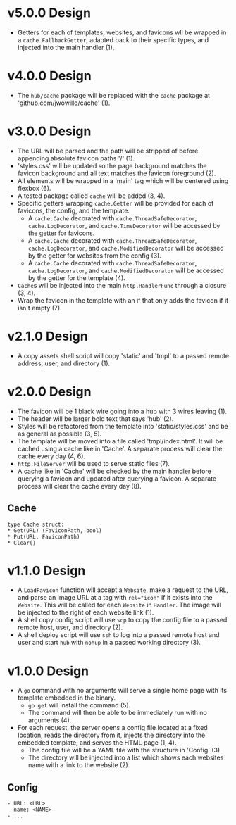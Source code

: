 # v5.0.0 Design

* Getters for each of templates, websites, and favicons wll be wrapped in a
  `cache.FallbackGetter`, adapted back to their specific types, and injected
  into the main handler (1).

# v4.0.0 Design

* The `hub/cache` package will be replaced with the `cache` package at
  'github.com/jwowillo/cache' (1).

# v3.0.0 Design

* The URL will be parsed and the path will be stripped of before appending
  absolute favicon paths '/' (1).
* 'styles.css' will be updated so the page background matches the favicon
  background and all text matches the favicon foreground (2).
* All elements will be wrapped in a 'main' tag which will be centered using
  flexbox (6).
* A tested package called `cache` will be added (3, 4).
* Specific getters wrapping `cache.Getter` will be provided for each of
  favicons, the config, and the template.
    - A `cache.Cache` decorated with `cache.ThreadSafeDecorator`,
      `cache.LogDecorator`, and `cache.TimeDecorator` will be accessed by the
      getter for favicons.
    - A `cache.Cache` decorated with `cache.ThreadSafeDecorator`,
      `cache.LogDecorator`, and `cache.ModifiedDecorator` will be accessed by
      the getter for websites from the config (3).
    - A `cache.Cache` decorated with `cache.ThreadSafeDecorator`,
      `cache.LogDecorator`, and `cache.ModifiedDecorator` will be accessed by
      the getter for the template (4).
* `Cache`s will be injected into the main `http.HandlerFunc` through a
  closure (3, 4).
* Wrap the favicon in the template with an if that only adds the favicon if it
  isn't empty (7).

# v2.1.0 Design

* A copy assets shell script will copy 'static' and 'tmpl' to a passed remote
  address, user, and directory (1).

# v2.0.0 Design

* The favicon will be 1 black wire going into a hub with 3 wires leaving (1).
* The header will be larger bold text that says 'hub' (2).
* Styles will be refactored from the template into 'static/styles.css' and be as
  general as possible (3, 5).
* The template will be moved into a file called 'tmpl/index.html'. It will be
  cached using a cache like in 'Cache'. A separate process will clear the cache
  every day (4, 6).
* `http.FileServer` will be used to serve static files (7).
* A cache like in 'Cache' will be checked by the main handler before querying a
  favicon and updated after querying a favicon. A separate process will clear
  the cache every day (8).

## Cache

```
type Cache struct:
* Get(URL) (FaviconPath, bool)
* Put(URL, FaviconPath)
* Clear()
```

# v1.1.0 Design

* A `LoadFavicon` function will accept a `Website`, make a request to the
  URL, and parse an image URL at a tag with `rel="icon"` if it exists into the
  `Website`. This will be called for each `Website` in `Handler`. The image will
  be injected to the right of each website link (1).
* A shell copy config script will use `scp` to copy the config file to a passed
  remote host, user, and directory (2).
* A shell deploy script will use `ssh` to log into a passed remote host and user
  and start `hub` with `nohup` in a passed working directory (3).

# v1.0.0 Design

* A `go` command with no arguments will serve a single home page with its
  template embedded in the binary.
    - `go get` will install the command (5).
    - The command will then be able to be immediately run with no arguments (4).
* For each request, the server opens a config file located at a fixed location,
  reads the directory from it, injects the directory into the embedded template,
  and serves the HTML page (1, 4).
    - The config file will be a YAML file with the structure in 'Config' (3).
    - The directory will be injected into a list which shows each websites name
      with a link to the website (2).

## Config

```
- URL: <URL>
  name: <NAME>
- ...
```
